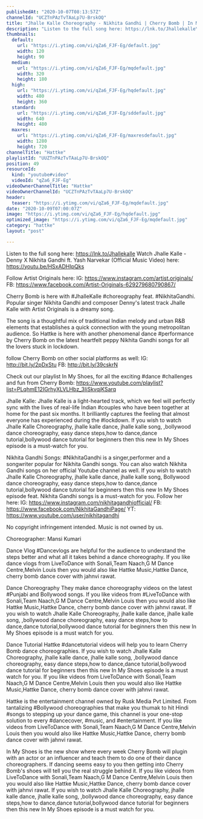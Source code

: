 ```yaml
---
publishedAt: "2020-10-07T08:13:57Z"
channelId: "UCZTnPAzTvTAaLp7U-BrskOQ"
title: "Jhalle Kalle Choreography - Nikhita Gandhi | Cherry Bomb | In My Shoes Ep #09"
description: "Listen to the full song here: https://lnk.to/Jhallekalle\nWatch Jhalle Kalle - Denny X Nikhita Gandhi ft. Yash Narvekar (Official Music Video) here:  https://youtu.be/HSxADHIpQks\n\nFollow Artist Originals here:\nIG: https://www.instagram.com/artist.originals/\nFB: https://www.facebook.com/Artist-Originals-629279680790867/ \n\nCherry Bomb is here with #JhalleKalle #choreography feat. #NikhitaGandhi. Popular singer Nikhita Gandhi and composer Denny's latest track Jhalle Kalle with Artist Originals is a dreamy song.\n\nThe song is a thoughtful mix of traditional Indian melody and urban R&B elements that establishes a quick connection with the young metropolitan audience. So Hattke is here with another phenomenal dance #performance by Cherry Bomb on the latest heartfelt peppy Nikhita Gandhi songs for all the lovers stuck in lockdown.\n\nfollow Cherry Bomb on other social platforms as well: \nIG: http://bit.ly/2pDxStu\nFB: http://bit.ly/39cskrN\n\nCheck out our playlist In My Shoes, for all the exciting #dance #challenges and fun from Cherry Bomb: https://www.youtube.com/playlist?list=PLqhmE12IGrhyXLVLHbz_3IiSkvqjKSarq\n\nJhalle Kalle:\nJhalle Kalle is a light-hearted track, which we feel will perfectly sync with the lives of real-life Indian #couples who have been together at home for the past six months. It brilliantly captures the feeling that almost everyone has experienced during the #lockdown. If you wish to watch Jhalle Kalle Choreography, jhalle kalle dance, jhalle kalle song, ,bollywood dance choreography, easy dance steps,how to dance,dance tutorial,bollywood dance tutorial for beginners then this new In My Shoes episode is a must-watch for you.\n\nNikhita Gandhi Songs:\n#NikhitaGandhi is a singer,performer and a songwriter popular for Nikhita Gandhi songs. You can also watch Nikhita Gandhi songs on her official Youtube channel as well. If you wish to watch Jhalle Kalle Choreography, jhalle kalle dance, jhalle kalle song, Bollywood dance choreography, easy dance steps,how to dance,dance tutorial,bollywood dance tutorial for beginners then this new In My Shoes episode feat. Nikhita Gandhi songs is a must-watch for you.\nFollow her here:\nIG: https://www.instagram.com/nikhitagandhiofficial/\nFB: https://www.facebook.com/NikhitaGandhiPage/\nYT: https://www.youtube.com/user/nikhitagandhi\n\nNo copyright infringement intended. Music is not owned by us.\n\nChoreographer: Mansi Kumari\n\nDance Vlog\n#Dancevlogs are helpful for the audience to understand the steps better and what all it takes behind a dance choreography. If you like dance vlogs from LiveToDance with Sonali,Team Naach,G M Dance Centre,Melvin Louis then you would also like Hattke Music,Hattke Dance, cherry bomb dance cover with jahnvi rawat. \n\nDance Choreography\nThey make dance choreography videos on the latest #Punjabi and Bollywood songs. If you like videos from #LiveToDance with Sonali,Team Naach,G M Dance Centre,Melvin Louis then you would also like Hattke Music,Hattke Dance, cherry bomb dance cover with jahnvi rawat. If you wish to watch Jhalle Kalle Choreography, jhalle kalle dance, jhalle kalle song, ,bollywood dance choreography, easy dance steps,how to dance,dance tutorial,bollywood dance tutorial for beginners then this new In My Shoes episode is a must watch for you.\n\nDance Tutorial\nHattke #dancetutorial videos will help you to learn Cherry Bomb dance choreographies.  If you wish to watch Jhalle Kalle Choreography, jhalle kalle dance, jhalle kalle song, ,bollywood dance choreography, easy dance steps,how to dance,dance tutorial,bollywood dance tutorial for beginners then this new In My Shoes episode is a must watch for you. If you like videos from LiveToDance with Sonali,Team Naach,G M Dance Centre,Melvin Louis then you would also like Hattke Music,Hattke Dance, cherry bomb dance cover with jahnvi rawat. \n\n\nHattke is the entertainment channel owned by Rusk Media Pvt Limited. From tantalizing #Bollywood choreographies that make you thumak to hit Hindi #songs to stepping up your dance game, this channel is your one-stop solution to every #dancecover, #music, and #entertainment. If you like videos from LiveToDance with Sonali,Team Naach,G M Dance Centre,Melvin Louis then you would also like Hattke Music,Hattke Dance, cherry bomb dance cover with jahnvi rawat. \n\nIn My Shoes is the new show where every week Cherry Bomb will plugin with an actor or an influencer and teach them to do one of their dance choreographers. If dancing seems easy to you then getting into Cherry Bomb's shoes will tell you the real struggle behind it. If you like videos from LiveToDance with Sonali,Team Naach,G M Dance Centre,Melvin Louis then you would also like Hattke Music,Hattke Dance, cherry bomb dance cover with jahnvi rawat. If you wish to watch Jhalle Kalle Choreography, jhalle kalle dance, jhalle kalle song, ,bollywood dance choreography, easy dance steps,how to dance,dance tutorial,bollywood dance tutorial for beginners then this new In My Shoes episode is a must watch for you."
thumbnails:
  default:
    url: "https://i.ytimg.com/vi/qZa6_FJF-Eg/default.jpg"
    width: 120
    height: 90
  medium:
    url: "https://i.ytimg.com/vi/qZa6_FJF-Eg/mqdefault.jpg"
    width: 320
    height: 180
  high:
    url: "https://i.ytimg.com/vi/qZa6_FJF-Eg/hqdefault.jpg"
    width: 480
    height: 360
  standard:
    url: "https://i.ytimg.com/vi/qZa6_FJF-Eg/sddefault.jpg"
    width: 640
    height: 480
  maxres:
    url: "https://i.ytimg.com/vi/qZa6_FJF-Eg/maxresdefault.jpg"
    width: 1280
    height: 720
channelTitle: "Hattke"
playlistId: "UUZTnPAzTvTAaLp7U-BrskOQ"
position: 49
resourceId:
  kind: "youtube#video"
  videoId: "qZa6_FJF-Eg"
videoOwnerChannelTitle: "Hattke"
videoOwnerChannelId: "UCZTnPAzTvTAaLp7U-BrskOQ"
header:
  teaser: "https://i.ytimg.com/vi/qZa6_FJF-Eg/mqdefault.jpg"
date: "2020-10-09T07:00:07Z"
image: "https://i.ytimg.com/vi/qZa6_FJF-Eg/hqdefault.jpg"
optimized_image: "https://i.ytimg.com/vi/qZa6_FJF-Eg/mqdefault.jpg"
category: "hattke"
layout: "post"

---
```

Listen to the full song here: https://lnk.to/Jhallekalle
Watch Jhalle Kalle - Denny X Nikhita Gandhi ft. Yash Narvekar (Official Music Video) here:  https://youtu.be/HSxADHIpQks

Follow Artist Originals here:
IG: https://www.instagram.com/artist.originals/
FB: https://www.facebook.com/Artist-Originals-629279680790867/ 

Cherry Bomb is here with #JhalleKalle #choreography feat. #NikhitaGandhi. Popular singer Nikhita Gandhi and composer Denny's latest track Jhalle Kalle with Artist Originals is a dreamy song.

The song is a thoughtful mix of traditional Indian melody and urban R&B elements that establishes a quick connection with the young metropolitan audience. So Hattke is here with another phenomenal dance #performance by Cherry Bomb on the latest heartfelt peppy Nikhita Gandhi songs for all the lovers stuck in lockdown.

follow Cherry Bomb on other social platforms as well: 
IG: http://bit.ly/2pDxStu
FB: http://bit.ly/39cskrN

Check out our playlist In My Shoes, for all the exciting #dance #challenges and fun from Cherry Bomb: https://www.youtube.com/playlist?list=PLqhmE12IGrhyXLVLHbz_3IiSkvqjKSarq

Jhalle Kalle:
Jhalle Kalle is a light-hearted track, which we feel will perfectly sync with the lives of real-life Indian #couples who have been together at home for the past six months. It brilliantly captures the feeling that almost everyone has experienced during the #lockdown. If you wish to watch Jhalle Kalle Choreography, jhalle kalle dance, jhalle kalle song, ,bollywood dance choreography, easy dance steps,how to dance,dance tutorial,bollywood dance tutorial for beginners then this new In My Shoes episode is a must-watch for you.

Nikhita Gandhi Songs:
#NikhitaGandhi is a singer,performer and a songwriter popular for Nikhita Gandhi songs. You can also watch Nikhita Gandhi songs on her official Youtube channel as well. If you wish to watch Jhalle Kalle Choreography, jhalle kalle dance, jhalle kalle song, Bollywood dance choreography, easy dance steps,how to dance,dance tutorial,bollywood dance tutorial for beginners then this new In My Shoes episode feat. Nikhita Gandhi songs is a must-watch for you.
Follow her here:
IG: https://www.instagram.com/nikhitagandhiofficial/
FB: https://www.facebook.com/NikhitaGandhiPage/
YT: https://www.youtube.com/user/nikhitagandhi

No copyright infringement intended. Music is not owned by us.

Choreographer: Mansi Kumari

Dance Vlog
#Dancevlogs are helpful for the audience to understand the steps better and what all it takes behind a dance choreography. If you like dance vlogs from LiveToDance with Sonali,Team Naach,G M Dance Centre,Melvin Louis then you would also like Hattke Music,Hattke Dance, cherry bomb dance cover with jahnvi rawat. 

Dance Choreography
They make dance choreography videos on the latest #Punjabi and Bollywood songs. If you like videos from #LiveToDance with Sonali,Team Naach,G M Dance Centre,Melvin Louis then you would also like Hattke Music,Hattke Dance, cherry bomb dance cover with jahnvi rawat. If you wish to watch Jhalle Kalle Choreography, jhalle kalle dance, jhalle kalle song, ,bollywood dance choreography, easy dance steps,how to dance,dance tutorial,bollywood dance tutorial for beginners then this new In My Shoes episode is a must watch for you.

Dance Tutorial
Hattke #dancetutorial videos will help you to learn Cherry Bomb dance choreographies.  If you wish to watch Jhalle Kalle Choreography, jhalle kalle dance, jhalle kalle song, ,bollywood dance choreography, easy dance steps,how to dance,dance tutorial,bollywood dance tutorial for beginners then this new In My Shoes episode is a must watch for you. If you like videos from LiveToDance with Sonali,Team Naach,G M Dance Centre,Melvin Louis then you would also like Hattke Music,Hattke Dance, cherry bomb dance cover with jahnvi rawat. 


Hattke is the entertainment channel owned by Rusk Media Pvt Limited. From tantalizing #Bollywood choreographies that make you thumak to hit Hindi #songs to stepping up your dance game, this channel is your one-stop solution to every #dancecover, #music, and #entertainment. If you like videos from LiveToDance with Sonali,Team Naach,G M Dance Centre,Melvin Louis then you would also like Hattke Music,Hattke Dance, cherry bomb dance cover with jahnvi rawat. 

In My Shoes is the new show where every week Cherry Bomb will plugin with an actor or an influencer and teach them to do one of their dance choreographers. If dancing seems easy to you then getting into Cherry Bomb's shoes will tell you the real struggle behind it. If you like videos from LiveToDance with Sonali,Team Naach,G M Dance Centre,Melvin Louis then you would also like Hattke Music,Hattke Dance, cherry bomb dance cover with jahnvi rawat. If you wish to watch Jhalle Kalle Choreography, jhalle kalle dance, jhalle kalle song, ,bollywood dance choreography, easy dance steps,how to dance,dance tutorial,bollywood dance tutorial for beginners then this new In My Shoes episode is a must watch for you.